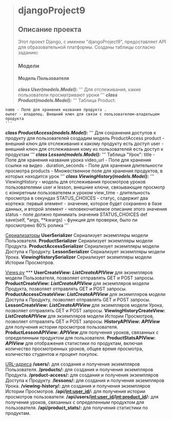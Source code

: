 ># djangoProject9
>
>## Описание проекта
>
>Этот проект Django, с именем "djangoProject9", предоставляет API для образовательной платформы. Созданы таблицы согласно заданию:
>
>### Модели
>
>#### Модель Пользователя
>
>***class User(models.Model):***
>    '''
>    Для отслеживания, какие пользователи просматривают уроки
>    '''
>***class Product(models.Model):***
    '''
    Таблица Product:

    name - Поле для хранения названия продукта .
    owner - владелец. Внешний ключ для связи с пользователем-владельцем продукта
    '''
***class ProductAccess(models.Model):***
    '''
    Для сохранения доступов к продукту для пользователей создадим модель ProductAccess
    product - внешний ключ для отслеживания к какому продукту есть доступ
    user - внешний ключ для отслеживания кому из пользователей есть доступ к продуктам
    '''
***class Lesson(models.Model):***
    '''
    Таблица "Урок":
    title - Поле для хранения названия урока
    video_url - Поле для хранения ссылки на видео .
    duration_seconds - Поле для хранения длительности просмотра
    products - Множественное поле для хранения продуктов, в которых находится урок
    '''
***class ViewingHistory(models.Model):***
    '''
    ViewingHistory - модель для отслеживания  просмотров уроков пользователями
    user и lesson, внешние ключи, связывающие просмотр с конкретным пользователем и уроком
    view_time - длительность просмотра в секундах
    STATUS_CHOICES - статус, содержит два кортежа: первый элемент - значение, которое будет сохранено в базе данных, и второй элемент - человекочитаемое описание этого значения
    status - поле должно принимать значения STATUS_CHOICES
    def save(self, *args, **kwargs) - функция для проверки, было ли просмотрено 80% ролика
    '''

<u>Сериализаторы</u> 
**UserSerializer** Сериализует экземпляры модели Пользователя.
**ProductSerializer** Сериализует экземпляры модели Продукта.
**ProductAccessSerializer** Сериализует экземпляры модели Доступа к Продукту.
**LessonSerializer** Сериализует экземпляры модели Урока.
**ViewingHistorySerializer** Сериализует экземпляры модели Истории Просмотров.

<u>Views.py</u> ***
**UserCreateView:** ___ListCreateAPIView___ для экземпляров модели Пользователя, позволяет отправлять GET и POST запросы.
**ProductCreateView:** ___ListCreateAPIView___ для экземпляров модели Продукта, позволяет отправлять GET и POST запросы.
**ProductAccessCreateView:** ___ListCreateAPIView___ для экземпляров модели Доступа к Продукту, позволяет отправлять GET и POST запросы.
**LessonCreateView:** ___ListCreateAPIView___ для экземпляров модели Урока, позволяет отправлять GET и POST запросы.
**ViewingHistoryCreateView:** ___ListCreateAPIView___ для экземпляров модели Истории Просмотров, позволяет отправлять GET и POST запросы.
**HistoryAPIView:** ___APIView___ для получения истории просмотров пользователя.
**ProductLessonAPIView:** ___APIView___ для получения уроков, связанных с определенным продуктом для пользователя.
**ProductStatsAPIView:** ___APIView___ для отображения статистики по продуктам, включая количество просмотренных уроков, общее время просмотра, количество студентов и процент покупок.

<u>URL-адреса</u> 
**/users/:**  для создания и получения экземпляров Пользователя.
**/products/:**  для создания и получения экземпляров Продукта.
**/product-access/:**  для создания и получения экземпляров Доступа к Продукту.
**/lessons/:**  для создания и получения экземпляров Урока.
**/viewing-history/:**  для создания и получения экземпляров Истории Просмотров.
**/api/<int:user_id>/:** для получения истории просмотров пользователя.
**/api/users/<int:user_id>/<int:product_id>/:** для получения уроков, связанных с определенным продуктом для пользователя.
**/api/product_stats/:**  для получения статистики по продуктам.
